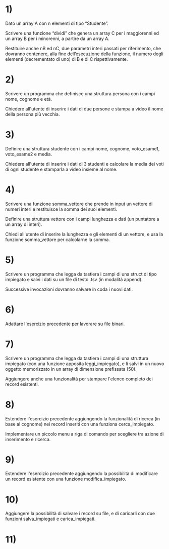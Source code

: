 # 1)
Dato un array A con n elementi di tipo “Studente”.

Scrivere una funzione “dividi” che genera un array C
per i maggiorenni ed un array B per i minorenni, a
partire da un array A.

Restituire anche nB ed nC, due parametri interi
passati per riferimento, che dovranno contenere,
alla fine dell’esecuzione della funzione, il numero
degli elementi (decrementato di uno) di B e di C
rispettivamente.

# 2)
Scrivere un programma che definisce una struttura persona con i campi nome, cognome e età.

Chiedere all'utente di inserire i dati di due persone e stampa a video il nome della persona
più vecchia.

# 3)
Definire una struttura studente con i campi nome, cognome, voto_esame1, voto_esame2 e media. 

Chiedere all'utente di inserire i dati di 3 studenti e calcolare la media dei voti di ogni studente e stamparla a video insieme al nome.

# 4)
Scrivere una funzione somma_vettore che prende in input un vettore di numeri interi e restituisce la somma dei suoi elementi. 

Definire una struttura vettore con i campi lunghezza e dati (un puntatore a un array di interi). 

Chiedi all'utente di inserire la lunghezza e gli elementi di un vettore, e usa la funzione somma_vettore per calcolarne la somma.

# 5)
Scrivere un programma che legga da tastiera i campi di una struct di tipo impiegato e salvi i dati su un file di testo .tsv (in modalità append). 

Successive invocazioni dovranno salvare in coda i nuovi dati.

# 6)
Adattare l'esercizio precedente per lavorare su file binari.

# 7)
Scrivere un programma che legga da tastiera i campi di una struttura impiegato (con
una funzione apposita leggi_impiegato), e li salvi in un nuovo oggetto memorizzato in un array di dimensione prefissata (50). 

Aggiungere anche una funzionalità per stampare l'elenco completo dei record esistenti.

# 8)
Estendere l'esercizio precedente aggiungendo la funzionalità di ricerca (in base al cognome) nei record inseriti con una funziona cerca_impiegato.

Implementare un piccolo menu a riga di comando per scegliere tra azione di inserimento e ricerca.

# 9)
Estendere l'esercizio precedente aggiungendo la possibilità di modificare un record esistente con una funzione modifica_impiegato.

# 10)
Aggiungere la possibilità di salvare i record su file, e di caricarli con due
funzioni salva_impiegati e carica_impiegati.

# 11)
